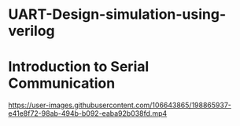 # UART-Design-simulation-using-verilog

<h1>Introduction to Serial Communication </h1>


https://user-images.githubusercontent.com/106643865/198865937-e41e8f72-98ab-494b-b092-eaba92b038fd.mp4

